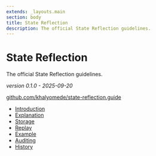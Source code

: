 ```yaml
---
extends: _layouts.main
section: body
title: State Reflection
description: The official State Reflection guidelines.
---
```


# State Reflection

The official State Reflection guidelines.

_version 0.1.0 - 2025-09-20_

[github.com/khalyomede/state-reflection.guide](https://github.com/khalyomede/state-reflection.guide)

- [Introduction](./introduction)
- [Explanation](./explanation)
- [Storage](./storage)
- [Replay](./replay)
- [Example](./example)
- [Auditing](./auditing)
- [History](./history)
